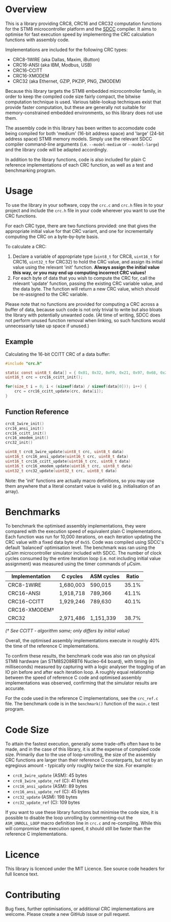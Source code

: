 # Overview

This is a library providing CRC8, CRC16 and CRC32 computation functions for the STM8 microcontroller platform and the [SDCC](http://sdcc.sourceforge.net/) compiler. It aims to optimise for fast execution speed by implementing the CRC calculation functions with assembly code.

Implementations are included for the following CRC types:

* CRC8-1WIRE (aka Dallas, Maxim, iButton)
* CRC16-ANSI (aka IBM, Modbus, USB)
* CRC16-CCITT
* CRC16-XMODEM
* CRC32 (aka Ethernet, GZIP, PKZIP, PNG, ZMODEM)

Because this library targets the STM8 embedded microcontroller family, in order to keep the compiled code size fairly compact, the bitwise computation technique is used. Various table-lookup techniques exist that provide faster computation, but these are generally not suitable for memory-constrained embedded environments, so this library does not use them.

The assembly code in this library has been written to accomodate code being compiled for both 'medium' (16-bit address space) and 'large' (24-bit address space) STM8 memory models. Simply use the relevant SDCC compiler command-line arguments (i.e. `--model-medium` or `--model-large`) and the library code will be adapted accordingly.

In addition to the library functions, code is also included for plain C reference implementations of each CRC function, as well as a test and benchmarking program.

# Usage

To use the library in your software, copy the `crc.c` and `crc.h` files in to your project and include the `crc.h` file in your code wherever you want to use the CRC functions.

For each CRC type, there are two functions provided: one that gives the appropriate initial value for that CRC variant, and one for incrementally computing the CRC on a byte-by-byte basis.

To calculate a CRC:

1. Declare a variable of appropriate type (`uint8_t` for CRC8, `uint16_t` for CRC16, `uint32_t` for CRC32) to hold the CRC value, and assign its initial value using the relevant 'init' function. **Always assign the initial value this way, or you may end up computing incorrect CRC values!**
2. For each byte of data that you wish to compute the CRC for, call the relevant 'update' function, passing the existing CRC variable value, and the data byte. The function will return a new CRC value, which should be re-assigned to the CRC variable.

Please note that no functions are provided for computing a CRC across a buffer of data, because such code is not only trivial to write but also bloats the library with potentially unwanted code. (At time of writing, SDCC does not perform unused function removal when linking, so such functions would unnecessarily take up space if unused.)

## Example

Calculating the 16-bit CCITT CRC of a data buffer:

```c
#include "crc.h"

static const uint8_t data[] = { 0x01, 0x32, 0xF0, 0x21, 0x97, 0x68, 0x22, 0x3E };
uint16_t crc = crc16_ccitt_init();

for(size_t i = 0; i < (sizeof(data) / sizeof(data[0])); i++) {
	crc = crc16_ccitt_update(crc, data[i]);
}
```

## Function Reference

```c
crc8_1wire_init()
crc16_ansi_init()
crc16_ccitt_init()
crc16_xmodem_init()
crc32_init()

uint8_t crc8_1wire_update(uint8_t crc, uint8_t data)
uint16_t crc16_ansi_update(uint16_t crc, uint8_t data)
uint16_t crc16_ccitt_update(uint16_t crc, uint8_t data)
uint16_t crc16_xmodem_update(uint16_t crc, uint8_t data)
uint32_t crc32_update(uint32_t crc, uint8_t data)
```

Note: the 'init' functions are actually macro definitions, so you may use them anywhere that a literal constant value is valid (e.g. initialisation of an array).

# Benchmarks

To benchmark the optimised assembly implementations, they were compared with the execution speed of equivalent plain C implementations. Each function was run for 10,000 iterations, on each iteration updating the CRC value with a fixed data byte of `0x55`. Code was compiled using SDCC's default 'balanced' optimisation level. The benchmark was ran using the μCsim microcontroller simulator included with SDCC. The number of clock cycles consumed by the entire iteration loop (i.e. not including initial value assignment) was measured using the timer commands of μCsim.

Implementation | C cycles | ASM cycles | Ratio
-------------- | -------- | ---------- | -----
CRC8-1WIRE | 1,680,003 | 590,015 | 35.1%
CRC16-ANSI | 1,918,718 | 789,366 | 41.1%
CRC16-CCITT | 1,929,246 | 789,630 | 40.1%
CRC16-XMODEM† | | |
CRC32 | 2,971,486 | 1,151,339 | 38.7%

*(† See CCITT - algorithm same; only differs by initial value)*

Overall, the optimised assembly implementations execute in roughly 40% the time of the reference C implementations.

To confirm these results, the benchmark code was also ran on physical STM8 hardware (an STM8S208RBT6 Nucleo-64 board), with timing (in milliseconds) measured by capturing with a logic analyser the toggling of an IO pin before and after each iteration loop. A roughly equal relationship between the speed of reference C code and optimised assembly implementations was observed, confirming that the simulator results are accurate.

For the code used in the reference C implementations, see the `crc_ref.c` file. The benchmark code is in the `benchmark()` function of the `main.c` test program.

# Code Size

To attain the fastest execution, generally some trade-offs often have to be made, and in the case of this library, it is at the expense of compiled code size. Primarily due to the use of loop-unrolling, the size of the assembly CRC functions are larger than their reference C counterparts, but not by an egregious amount - typically only roughly twice the size. For example:

* `crc8_1wire_update` (ASM): 45 bytes
* `crc8_1wire_update_ref` (C): 41 bytes
* `crc16_ansi_update` (ASM): 89 bytes
* `crc16_ansi_update_ref` (C): 45 bytes
* `crc32_update` (ASM): 198 bytes
* `crc32_update_ref` (C): 109 bytes

If you want to use these library functions but minimise the code size, it is possible to disable the loop unrolling by commenting-out the `ASM_UNROLL_LOOP` macro definition line in `crc.c` and re-compiling. While this will compromise the execution speed, it should still be faster than the reference C implementations.

# Licence

This library is licenced under the MIT Licence. See source code headers for full licence text.

# Contributing

Bug fixes, further optimisations, or additional CRC implementations are welcome. Please create a new GitHub issue or pull request.
